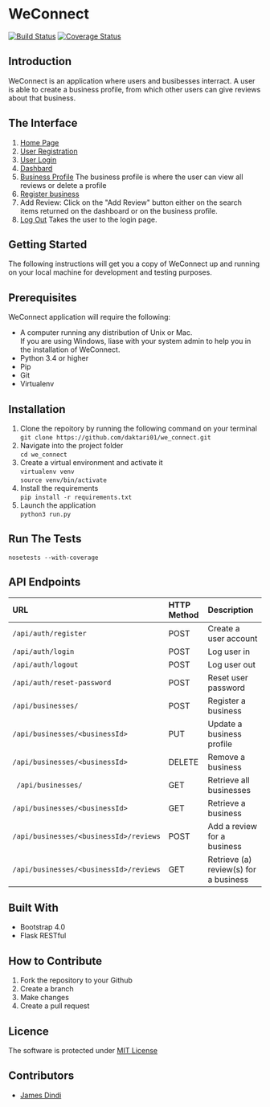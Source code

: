 # WeConnect
[![Build Status](https://travis-ci.org/daktari01/we_connect.svg?branch=master)](https://travis-ci.org/daktari01/we_connect)
[![Coverage Status](https://coveralls.io/repos/github/daktari01/we_connect/badge.svg?branch=master)](https://coveralls.io/github/daktari01/we_connect?branch=master)

## Introduction
WeConnect is an application where users and busibesses interract. A user is able to create a business profile, from which other users can give reviews about that business.

## The Interface
1. [Home Page](https://daktari01.github.io/we_connect/designs/UI/index.html)
2. [User Registration](https://daktari01.github.io/we_connect/designs/UI/register_user.html)
3. [User Login](https://daktari01.github.io/we_connect/designs/UI/login.html)
4. [Dashbard](https://daktari01.github.io/we_connect/designs/UI/landing_page.html)
5. [Business Profile](https://daktari01.github.io/we_connect/designs/UI/business_profile.html)
  The business profile is where the user can view all reviews or delete a profile
6. [Register business](https://daktari01.github.io/we_connect/designs/UI/register_business.html)
7. Add Review: Click on the "Add Review" button either on the search items returned on the dashboard or on the business profile.
8. [Log Out](https://daktari01.github.io/we_connect/designs/UI/login.html) Takes the user to the login page.

## Getting Started
The following instructions will get you a copy of WeConnect up and running on your local machine for development and testing purposes. 

## Prerequisites
WeConnect application will require the following:   
- A computer running any distribution of Unix or Mac.   
If you are using Windows, liase with your system admin to help you in the installation of WeConnect.
- Python 3.4 or higher   
- Pip
- Git
- Virtualenv

## Installation
1. Clone the repoitory by running the following command on your terminal    
`git clone https://github.com/daktari01/we_connect.git`   
2. Navigate into the project folder   
`cd we_connect`  
3. Create a virtual environment and activate it   
`virtualenv venv`   
`source venv/bin/activate`   
4. Install the requirements   
`pip install -r requirements.txt`   
5. Launch the application   
`python3 run.py`   

## Run The Tests
`nosetests --with-coverage`

## API Endpoints

|URL|HTTP Method|Description|
|:--------|:--------|:-------|
|`/api/auth/register`|POST|Create a user account|
|`/api/auth/login`|POST|Log user in|
|`/api/auth/logout`|POST|Log user out|
|`/api/auth/reset-password`|POST|Reset user password|
|`/api/businesses/`|POST|Register a business|
|`/api/businesses/<businessId>`|PUT|Update a business profile|
|`/api/businesses/<businessId>`|DELETE|Remove a business|
|` /api/businesses/`|GET|Retrieve all businesses|
|`/api/businesses/<businessId>`|GET|Retrieve a business|
|`/api/businesses/<businessId>/reviews`|POST|Add a review for a business|
|`/api/businesses/<businessId>/reviews`|GET|Retrieve (a) review(s) for a business|

## Built With
- Bootstrap 4.0
- Flask RESTful

## How to Contribute
1. Fork the repository to your Github
2. Create a branch
3. Make changes
4. Create a pull request

## Licence
The software is protected under [MIT License](https://opensource.org/licenses/MIT)

## Contributors
- [James Dindi](https://github.com/daktari01)



